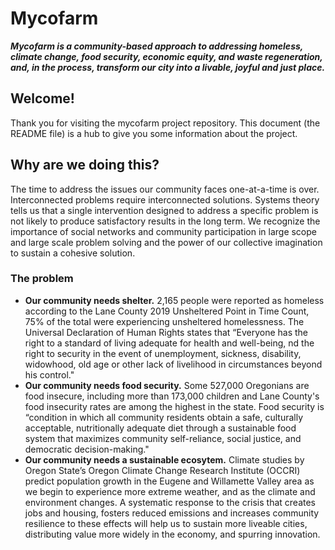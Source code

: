 # Mycofarm
_**Mycofarm is a community-based approach to addressing homeless, climate change, food security, economic equity, and waste regeneration, and, in the process, transform our city into a livable, joyful and just place.**_

## Welcome!
Thank you for visiting the mycofarm project repository. This document (the README file) is a hub to give you some information about the project. 

## Why are we doing this?
The time to address the issues our community faces one-at-a-time is over. Interconnected problems require interconnected solutions. Systems theory tells us that a single intervention designed to address a specific problem is not likely to produce satisfactory results in the long term. We recognize the importance of social networks and community participation in large scope and large scale problem solving and the power of our collective imagination to sustain a cohesive solution.

### The problem

-   **Our community needs shelter.** 2,165 people were reported as homeless according to the Lane County 2019 Unsheltered Point in Time Count, 75% of the total were experiencing unsheltered homelessness. The Universal Declaration of Human Rights states that  “Everyone has the right to a standard of living adequate for health and well-being, nd the right to security in the event of unemployment, sickness, disability, widowhood, old age or other lack of livelihood in circumstances beyond his control."
-   **Our community needs food security.** Some 527,000 Oregonians are food insecure, including more than 173,000 children and Lane County's food insecurity rates are among the highest in the state. Food security is “condition in which all community residents obtain a safe, culturally acceptable, nutritionally adequate diet through a sustainable food system that maximizes community self-reliance, social justice, and democratic decision-making." 
-   **Our community needs a sustainable ecosytem.** Climate studies by Oregon State’s Oregon Climate Change Research Institute (OCCRI) predict population growth in the Eugene and Willamette Valley area as we begin to experience more extreme weather, and as the climate and environment changes. A systematic response to the crisis that creates jobs and housing, fosters reduced emissions and increases community resilience to these effects will help us to sustain more liveable cities, distributing value more widely in the economy, and spurring innovation.
